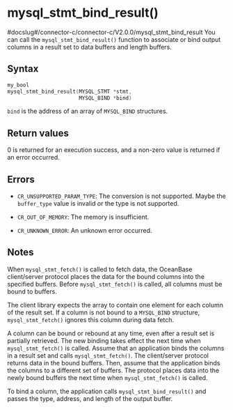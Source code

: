 mysql_stmt_bind_result() 
=============================================
#docslug#/connector-c/connector-c/V2.0.0/mysql_stmt_bind_result
You can call the `mysql_stmt_bind_result()` function to associate or bind output columns in a result set to data buffers and length buffers. 

Syntax 
---------------------------

```c
my_bool
mysql_stmt_bind_result(MYSQL_STMT *stmt,
                       MYSQL_BIND *bind)
```



`bind` is the address of an array of `MYSQL_BIND` structures.

Return values 
----------------------------------

0 is returned for an execution success, and a non-zero value is returned if an error occurred.

Errors 
---------------------------

* `CR_UNSUPPORTED_PARAM_TYPE`: The conversion is not supported. Maybe the `buffer_type` value is invalid or the type is not supported.

  

* `CR_OUT_OF_MEMORY`: The memory is insufficient.

  

* `CR_UNKNOWN_ERROR`: An unknown error occurred.

  




Notes 
--------------------------

When `mysql_stmt_fetch()` is called to fetch data, the OceanBase client/server protocol places the data for the bound columns into the specified buffers. Before `mysql_stmt_fetch()` is called, all columns must be bound to buffers. 

The client library expects the array to contain one element for each column of the result set. If a column is not bound to a `MYSQL_BIND` structure, `mysql_stmt_fetch()` ignores this column during data fetch. 

A column can be bound or rebound at any time, even after a result set is partially retrieved. The new binding takes effect the next time when `mysql_stmt_fetch()` is called. Assume that an application binds the columns in a result set and calls `mysql_stmt_fetch()`. The client/server protocol returns data in the bound buffers. Then, assume that the application binds the columns to a different set of buffers. The protocol places data into the newly bound buffers the next time when `mysql_stmt_fetch()` is called. 

To bind a column, the application calls `mysql_stmt_bind_result()` and passes the type, address, and length of the output buffer.
